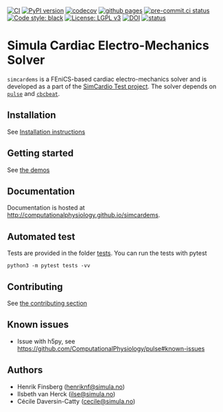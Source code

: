 [![CI](https://github.com/ComputationalPhysiology/simcardems/actions/workflows/main.yml/badge.svg)](https://github.com/ComputationalPhysiology/simcardems/actions/workflows/main.yml)
[![PyPI version](https://badge.fury.io/py/simcardems.svg)](https://badge.fury.io/py/simcardems)
[![codecov](https://codecov.io/gh/ComputationalPhysiology/simcardems/branch/master/graph/badge.svg?token=V5DOQ1PUVF)](https://codecov.io/gh/ComputationalPhysiology/simcardems)
[![github pages](https://github.com/ComputationalPhysiology/simcardems/actions/workflows/github-pages.yml/badge.svg)](https://github.com/ComputationalPhysiology/simcardems/actions/workflows/github-pages.yml)
[![pre-commit.ci status](https://results.pre-commit.ci/badge/github/ComputationalPhysiology/simcardems/master.svg)](https://results.pre-commit.ci/latest/github/ComputationalPhysiology/simcardems/master)
[![Code style: black](https://img.shields.io/badge/code%20style-black-000000.svg)](https://github.com/psf/black)
[![License: LGPL v3](https://img.shields.io/badge/License-LGPL_v2.1-blue.svg)](https://www.gnu.org/licenses/lgpl-2.1)
[![DOI](https://zenodo.org/badge/409220068.svg)](https://zenodo.org/badge/latestdoi/409220068)
[![status](https://joss.theoj.org/papers/28986461c27b8a76c8ac5a43dc57e8dc/status.svg)](https://joss.theoj.org/papers/28986461c27b8a76c8ac5a43dc57e8dc)

# Simula Cardiac Electro-Mechanics Solver

`simcardems` is a FEniCS-based cardiac electro-mechanics solver and is developed as a part of the [SimCardio Test project](https://www.simcardiotest.eu/wordpress/). The solver depends on [`pulse`](https://github.com/ComputationalPhysiology/pulse) and [`cbcbeat`](https://github.com/ComputationalPhysiology/cbcbeat).


## Installation

See [Installation instructions](https://computationalphysiology.github.io/simcardems/install.html)

## Getting started

See [the demos](https://computationalphysiology.github.io/simcardems/demo.html)

## Documentation

Documentation is hosted at http://computationalphysiology.github.io/simcardems.

## Automated test

Tests are provided in the folder [tests](https://github.com/ComputationalPhysiology/simcardems/tree/master/tests). You can run the tests with pytest

```
python3 -m pytest tests -vv
```

## Contributing
See [the contributing section](https://computationalphysiology.github.io/simcardems/CONTRIBUTING.html)


## Known issues

- Issue with h5py, see https://github.com/ComputationalPhysiology/pulse#known-issues


## Authors
- Henrik Finsberg (henriknf@simula.no)
- Ilsbeth van Herck (ilse@simula.no)
- Cécile Daversin-Catty (cecile@simula.no)

